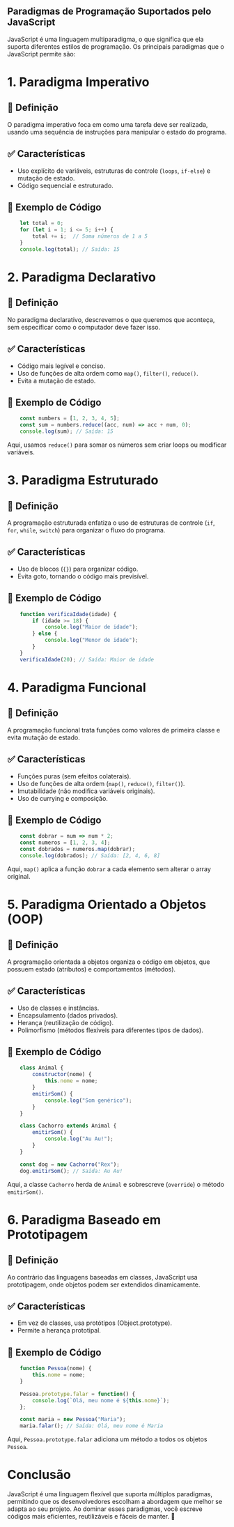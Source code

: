 ## Paradigmas de Programação Suportados pelo JavaScript
JavaScript é uma linguagem multiparadigma, o que significa que ela suporta diferentes estilos de programação. Os principais paradigmas que o JavaScript permite são:

# 1. Paradigma Imperativo
## 📌 Definição
O paradigma imperativo foca em como uma tarefa deve ser realizada, usando uma sequência de instruções para manipular o estado do programa.
## ✅ Características
* Uso explícito de variáveis, estruturas de controle (```loops```, ```if-else```) e mutação de estado.
* Código sequencial e estruturado.
## 📝 Exemplo de Código
```js
    let total = 0;
    for (let i = 1; i <= 5; i++) {
        total += i;  // Soma números de 1 a 5
    }
    console.log(total); // Saída: 15
```

# 2. Paradigma Declarativo
## 📌 Definição
No paradigma declarativo, descrevemos o que queremos que aconteça, sem especificar como o computador deve fazer isso.
## ✅ Características
* Código mais legível e conciso.
* Uso de funções de alta ordem como ```map()```, ```filter()```, ```reduce()```.
* Evita a mutação de estado.
## 📝 Exemplo de Código
```js
    const numbers = [1, 2, 3, 4, 5];
    const sum = numbers.reduce((acc, num) => acc + num, 0);
    console.log(sum); // Saída: 15
```
Aqui, usamos ```reduce()``` para somar os números sem criar loops ou modificar variáveis.

# 3. Paradigma Estruturado
## 📌 Definição
A programação estruturada enfatiza o uso de estruturas de controle (```if```, ```for```, ```while```, ```switch```) para organizar o fluxo do programa.
## ✅ Características
* Uso de blocos (```{}```) para organizar código.
* Evita goto, tornando o código mais previsível.
## 📝 Exemplo de Código
```js
    function verificaIdade(idade) {
        if (idade >= 18) {
            console.log("Maior de idade");
        } else {
            console.log("Menor de idade");
        }
    }
    verificaIdade(20); // Saída: Maior de idade
```

# 4. Paradigma Funcional
## 📌 Definição
A programação funcional trata funções como valores de primeira classe e evita mutação de estado.
## ✅ Características
* Funções puras (sem efeitos colaterais).
* Uso de funções de alta ordem (```map()```, ```reduce()```, ```filter()```).
* Imutabilidade (não modifica variáveis originais).
* Uso de currying e composição.
## 📝 Exemplo de Código
```js
    const dobrar = num => num * 2;
    const numeros = [1, 2, 3, 4];
    const dobrados = numeros.map(dobrar);
    console.log(dobrados); // Saída: [2, 4, 6, 8]
```
Aqui, ```map()``` aplica a função ```dobrar``` a cada elemento sem alterar o array original.

# 5. Paradigma Orientado a Objetos (OOP)
## 📌 Definição
A programação orientada a objetos organiza o código em objetos, que possuem estado (atributos) e comportamentos (métodos).
## ✅ Características
* Uso de classes e instâncias.
* Encapsulamento (dados privados).
* Herança (reutilização de código).
* Polimorfismo (métodos flexíveis para diferentes tipos de dados).
## 📝 Exemplo de Código
```js
    class Animal {
        constructor(nome) {
            this.nome = nome;
        }
        emitirSom() {
            console.log("Som genérico");
        }
    }

    class Cachorro extends Animal {
        emitirSom() {
            console.log("Au Au!");
        }
    }

    const dog = new Cachorro("Rex");
    dog.emitirSom(); // Saída: Au Au!
```
Aqui, a classe ```Cachorro``` herda de ```Animal``` e sobrescreve (```override```) o método ```emitirSom()```.

# 6. Paradigma Baseado em Prototipagem
## 📌 Definição
Ao contrário das linguagens baseadas em classes, JavaScript usa prototipagem, onde objetos podem ser extendidos dinamicamente.
## ✅ Características
* Em vez de classes, usa protótipos (Object.prototype).
* Permite a herança prototipal.
## 📝 Exemplo de Código
```js
    function Pessoa(nome) {
        this.nome = nome;
    }

    Pessoa.prototype.falar = function() {
        console.log(`Olá, meu nome é ${this.nome}`);
    };

    const maria = new Pessoa("Maria");
    maria.falar(); // Saída: Olá, meu nome é Maria
```
Aqui, ```Pessoa.prototype.falar``` adiciona um método a todos os objetos ```Pessoa```.

# Conclusão
JavaScript é uma linguagem flexível que suporta múltiplos paradigmas, permitindo que os desenvolvedores escolham a abordagem que melhor se adapta ao seu projeto. Ao dominar esses paradigmas, você escreve códigos mais eficientes, reutilizáveis e fáceis de manter. 🚀